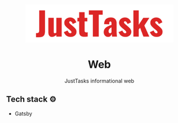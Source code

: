 <div align="center">
  <img alt="Logo" src="../../resources/just-tasks-logo-red.png" width="400" />
</div>
<h1 align="center">
  Web
</h1>
<p align="center">
  JustTasks informational web
</p>

## Tech stack ⚙️

* Gatsby